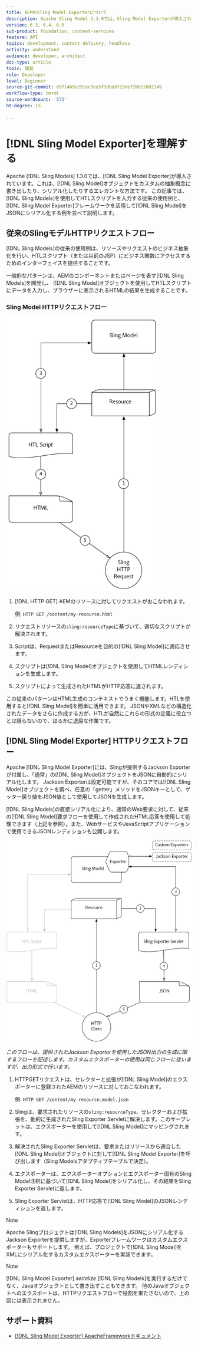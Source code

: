 ```yaml
---
title: AEMのSling Model Exporterについて
description: Apache Sling Model 1.3.0では、Sling Model Exporterが導入されています。これは、Sling Modelオブジェクトをカスタムの抽象概念に書き出しまたはシリアライズする優れた方法です。 この記事では、Slingモデルを使用してHTLスクリプトを入力する従来の使用例と、Slingモデルエクスポーターフレームワークを活用してSlingモデルをJSONにシリアル化する方法を並べて説明します。
version: 6.3, 6.4, 6.5
sub-product: foundation, content-services
feature: API
topics: development, content-delivery, headless
activity: understand
audience: developer, architect
doc-type: article
topic: 開発
role: Developer
level: Beginner
source-git-commit: d9714b9a291ec3ee5f3dba9723de72bb120d2149
workflow-type: tm+mt
source-wordcount: '573'
ht-degree: 1%

---
```



# [!DNL Sling Model Exporter]を理解する

Apache [!DNL Sling Models] 1.3.0では、[!DNL Sling Model Exporter]が導入されています。これは、[!DNL Sling Model]オブジェクトをカスタムの抽象概念に書き出したり、シリアル化したりするエレガントな方法です。 この記事では、[!DNL Sling Models]を使用してHTLスクリプトを入力する従来の使用例と、[!DNL Sling Model Exporter]フレームワークを活用して[!DNL Sling Model]をJSONにシリアル化する例を並べて説明します。

## 従来のSlingモデルHTTPリクエストフロー

[!DNL Sling Models]の従来の使用例は、リソースやリクエストのビジネス抽象化を行い、HTLスクリプト（または以前のJSP）にビジネス関数にアクセスするためのインターフェイスを提供することです。

一般的なパターンは、AEMのコンポーネントまたはページを表す[!DNL Sling Models]を開発し、 [!DNL Sling Model]オブジェクトを使用してHTLスクリプトにデータを入力し、ブラウザーに表示されるHTMLの結果を生成することです。

### Sling Model HTTPリクエストフロー

![Sling Modelリクエストフロー](./assets/understand-sling-model-exporter/sling-model-request-flow.png)

1. [!DNL HTTP GET] AEMのリソースに対してリクエストがおこなわれます。

   例: `HTTP GET /content/my-resource.html`

1. リクエストリソースの`sling:resourceType`に基づいて、適切なスクリプトが解決されます。

1. Scriptは、RequestまたはResourceを目的の[!DNL Sling Model]に適応させます。

1. スクリプトは[!DNL Sling Model]オブジェクトを使用してHTMLレンディションを生成します。

1. スクリプトによって生成されたHTMLがHTTP応答に返されます。

この従来のパターンはHTML生成のコンテキストでうまく機能します。HTLを使用すると[!DNL Sling Model]を簡単に活用できます。 JSONやXMLなどの構造化されたデータをさらに作成する方が、HTLが自然にこれらの形式の定義に役立つとは限らないので、はるかに退屈な作業です。

## [!DNL Sling Model Exporter] HTTPリクエストフロー

Apache [!DNL Sling Model Exporter]には、Slingが提供するJackson Exporterが付属し、「通常」の[!DNL Sling Model]オブジェクトをJSONに自動的にシリアル化します。 Jackson Exporterは設定可能ですが、そのコアでは[!DNL Sling Model]オブジェクトを調べ、任意の「getter」メソッドをJSONキーとして、ゲッター戻り値をJSON値として使用してJSONを生成します。

[!DNL Sling Models]の直接シリアル化により、通常のWeb要求に対して、従来の[!DNL Sling Model]要求フローを使用して作成されたHTML応答を使用して処理できます（上記を参照）。また、WebサービスやJavaScriptアプリケーションで使用できるJSONレンディションも公開します。

![Sling Model Exporter HTTPリクエストフロー](./assets/understand-sling-model-exporter/sling-model-exporter-request-flow.png)

*このフローは、提供されたJackson Exporterを使用したJSON出力の生成に関するフローを記述します。カスタムエクスポーターの使用は同じフローに従いますが、出力形式で行います。*

1. HTTPGETリクエストは、セレクターと拡張が[!DNL Sling Model]のエクスポーターに登録されたAEMのリソースに対しておこなわれます。

   例: `HTTP GET /content/my-resource.model.json`

1. Slingは、要求されたリソースの`sling:resourceType`、セレクターおよび拡張を、動的に生成されたSling Exporter Servletに解決します。このサーブレットは、エクスポーターを使用して[!DNL Sling Model]にマッピングされます。
1. 解決されたSling Exporter Servletは、要求またはリソースから適合した[!DNL Sling Model]オブジェクトに対して[!DNL Sling Model Exporter]を呼び出します（Sling Modelsアダプティブテーブルで決定）。
1. エクスポーターは、エクスポーターオプションとエクスポーター固有のSling Model注釈に基づいて[!DNL Sling Model]をシリアル化し、その結果をSling Exporter Servletに返します。
1. Sling Exporter Servletは、HTTP応答で[!DNL Sling Model]のJSONレンディションを返します。

>[!NOTE]
>
>Apache Slingプロジェクトは[!DNL Sling Models]をJSONにシリアル化するJackson Exporterを提供しますが、Exporterフレームワークはカスタムエクスポーターもサポートします。 例えば、プロジェクトで[!DNL Sling Model]をXMLにシリアル化するカスタムエクスポーターを実装できます。

>[!NOTE]
>
>[!DNL Sling Model Exporter] *serialize* [!DNL Sling Models]を実行するだけでなく、Javaオブジェクトとして書き出すこともできます。 他のJavaオブジェクトへのエクスポートは、HTTPリクエストフローで役割を果たさないので、上の図には表示されません。

## サポート資料

* [ [!DNL Sling Model Exporter] ApacheFrameworkドキュメント](https://sling.apache.org/documentation/bundles/models.html#exporter-framework-since-130)
